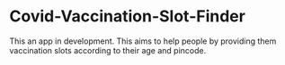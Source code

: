 # Covid-Vaccination-Slot-Finder
This an app in development. This aims to help people by providing them vaccination slots according to their age and pincode.
